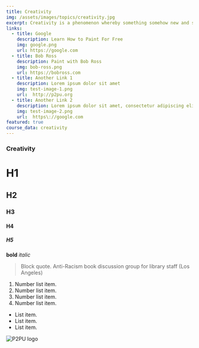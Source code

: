 ```yaml
---
title: Creativity
img: /assets/images/topics/creativity.jpg
excerpt: Creativity is a phenomenon whereby something somehow new and somehow valuable is formed. The created item may be intangible (such as an idea, a scientific theory, a musical composition, or a joke) or a physical object (such as an invention, a printed literary work, or a painting). 
links:
  - title: Google
    description: Learn How to Paint For Free
    img: google.png
    url: https://google.com
  - title: Bob Ross
    description: Paint with Bob Ross
    img: bob-ross.png
    url: https://bobross.com
  - title: Another Link 1
    description: Lorem ipsum dolor sit amet
    img: test-image-1.png
    url:  http://p2pu.org
  - title: Another Link 2
    description: Lorem ipsum dolor sit amet, consectetur adipiscing elit. Sed eleifend efficitur ex
    img: test-image-2.png
    url:  https\://google.com 
featured: true
course_data: creativity
---
```


### Creativity

# H1 
## H2
### H3
#### H4
##### H5

**bold**
_italic_

> Block quote. Anti-Racism book discussion group for library staff (Los Angeles)


1. Number list item.
2. Number list item.
3. Number list item. 
4. Number list item.

- List item.
- List item.
- List item.

![P2PU logo](https://www.p2pu.org/assets/images/p2pu-logo.png)

